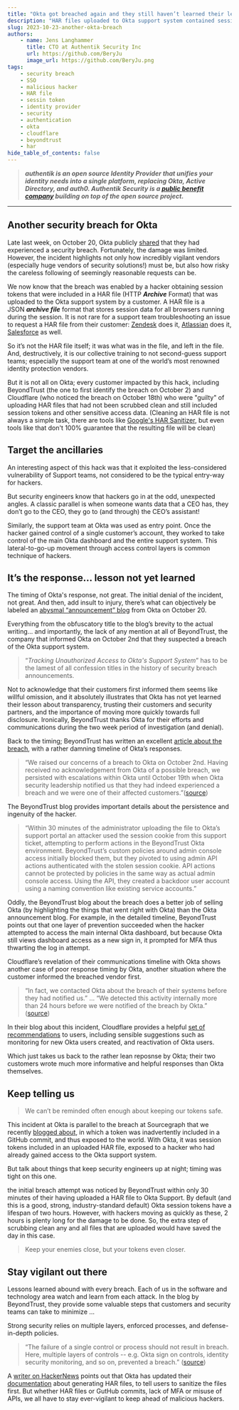 ```yaml
---
title: "Okta got breached again and they still haven’t learned their lesson"
description: "HAR files uploaded to Okta support system contained session tokens."
slug: 2023-10-23-another-okta-breach
authors:
    - name: Jens Langhammer
      title: CTO at Authentik Security Inc
      url: https://github.com/BeryJu
      image_url: https://github.com/BeryJu.png
tags:
    - security breach
    - SSO
    - malicious hacker
    - HAR file
    - sessin token
    - identity provider
    - security
    - authentication
    - okta
    - cloudflare
    - beyondtrust
    - har
hide_table_of_contents: false
---
```


> **_authentik is an open source Identity Provider that unifies your identity needs into a single platform, replacing Okta, Active Directory, and auth0. Authentik Security is a [public benefit company](https://github.com/OpenCoreVentures/ocv-public-benefit-company/blob/main/ocv-public-benefit-company-charter.md) building on top of the open source project._**

---

## Another security breach for Okta

Late last week, on October 20, Okta publicly [shared](https://sec.okta.com/harfiles) that they had experienced a security breach. Fortunately, the damage was limited. However, the incident highlights not only how incredibly vigilant vendors (especially huge vendors of security solutions!) must be, but also how risky the careless following of seemingly reasonable requests can be.

We now know that the breach was enabled by a hacker obtaining session tokens that were included in a HAR file (HTTP **_Archive_** Format) that was uploaded to the Okta support system by a customer. A HAR file is a JSON **_archive file_** format that stores session data for all browsers running during the session. It is not rare for a support team troubleshooting an issue to request a HAR file from their customer: [Zendesk](https://support.zendesk.com/hc/en-us/articles/4408828867098-Generating-a-HAR-file-for-troubleshooting) does it, [Atlassian](https://confluence.atlassian.com/kb/generating-har-files-and-analyzing-web-requests-720420612.html) does it, [Salesforce](https://help.salesforce.com/s/articleView?id=000385988&type=1) as well.

So it’s not the HAR file itself; it was what was in the file, and left in the file. And, destructively, it is our collective training to not second-guess support teams; especially the support team at one of the world’s most renowned identity protection vendors.

But it is not all on Okta; every customer impacted by this hack, including BeyondTrust (the one to first identify the breach on October 2) and Cloudflare (who noticed the breach on October 18th) who were "guilty" of uploading HAR files that had not been scrubbed clean and still included session tokens and other sensitive access data. (Cleaning an HAR file is not always a simple task, there are tools like [Google's HAR Sanitizer](https://github.com/google/har-sanitizer), but even tools like that don't 100% guarantee that the resulting file will be clean)

## Target the ancillaries

An interesting aspect of this hack was that it exploited the less-considered vulnerability of Support teams, not considered to be the typical entry-way for hackers.

But security engineers know that hackers go in at the odd, unexpected angles. A classic parallel is when someone wants data that a CEO has, they don’t go to the CEO, they go to (and through) the CEO’s assistant!

Similarly, the support team at Okta was used as entry point. Once the hacker gained control of a single customer’s account, they worked to take control of the main Okta dashboard and the entire support system. This lateral-to-go-up movement through access control layers is common technique of hackers.

## It’s the response… lesson not yet learned

The timing of Okta's response, not great. The initial denial of the incident, not great. And then, add insult to injury, there’s what can objectively be labeled an [abysmal “announcement” blog](https://sec.okta.com/harfiles) from Okta on October 20.

Everything from the obfuscatory title to the blog’s brevity to the actual writing… and importantly, the lack of any mention at all of BeyondTrust, the company that informed Okta on October 2nd that they suspected a breach of the Okta support system.

> “_Tracking Unauthorized Access to Okta's Support System_” has to be the lamest of all confession titles in the history of security breach announcements.

Not to acknowledge that their customers first informed them seems like willful omission, and it absolutely illustrates that Okta has not yet learned their lesson about transparency, trusting their customers and security partners, and the importance of moving more quickly towards full disclosure. Ironically, BeyondTrust thanks Okta for their efforts and communications during the two week period of investigation (and denial).

Back to the timing; BeyondTrust has written an excellent [article about the breach](https://www.beyondtrust.com/blog/entry/okta-support-unit-breach), with a rather damning timeline of Okta’s responses.

> “We raised our concerns of a breach to Okta on October 2nd. Having received no acknowledgement from Okta of a possible breach, we persisted with escalations within Okta until October 19th when Okta security leadership notified us that they had indeed experienced a breach and we were one of their affected customers.”([source](https://www.beyondtrust.com/blog/entry/okta-support-unit-breach))

The BeyondTrust blog provides important details about the persistence and ingenuity of the hacker.

> “Within 30 minutes of the administrator uploading the file to Okta’s support portal an attacker used the session cookie from this support ticket, attempting to perform actions in the BeyondTrust Okta environment. BeyondTrust’s custom policies around admin console access initially blocked them, but they pivoted to using admin API actions authenticated with the stolen session cookie. API actions cannot be protected by policies in the same way as actual admin console access. Using the API, they created a backdoor user account using a naming convention like existing service accounts.”

Oddly, the BeyondTrust blog about the breach does a better job of selling Okta (by highlighting the things that went right with Okta) than the Okta announcement blog. For example, in the detailed timeline, BeyondTrust points out that one layer of prevention succeeded when the hacker attempted to access the main internal Okta dashboard, but because Okta still views dashboard access as a new sign in, it prompted for MFA thus thwarting the log in attempt.

Cloudflare’s revelation of their communications timeline with Okta shows another case of poor response timing by Okta, another situation where the customer informed the breached vendor first.

> “In fact, we contacted Okta about the breach of their systems before they had notified us.” … “We detected this activity internally more than 24 hours before we were notified of the breach by Okta.” ([source](https://blog.cloudflare.com/how-cloudflare-mitigated-yet-another-okta-compromise/))

In their blog about this incident, Cloudflare provides a helpful [set of recommendations](https://blog.cloudflare.com/how-cloudflare-mitigated-yet-another-okta-compromise/) to users, including sensible suggestions such as monitoring for new Okta users created, and reactivation of Okta users.

Which just takes us back to the rather lean reposnse by Okta; their two customers wrote much more informative and helpful responses than Okta themselves.

## Keep telling us

> We can’t be reminded often enough about keeping our tokens safe.

This incident at Okta is parallel to the breach at Sourcegraph that we recently [blogged about](https://goauthentik.io/blog/2023-08-11-sourcegraph-security-incident), in which a token was inadvertently included in a GitHub commit, and thus exposed to the world. With Okta, it was session tokens included in an uploaded HAR file, exposed to a hacker who had already gained access to the Okta support system.

But talk about things that keep security engineers up at night; timing was tight on this one.

the initial breach attempt was noticed by BeyondTrust within only 30 minutes of their having uploaded a HAR file to Okta Support. By default (and this is a good, strong, industry-standard default) Okta session tokens have a lifespan of two hours. However, with hackers moving as quickly as these, 2 hours is plenty long for the damage to be done. So, the extra step of scrubbing clean any and all files that are uploaded would have saved the day in this case.

> Keep your enemies close, but your tokens even closer.

## Stay vigilant out there

Lessons learned abound with every breach. Each of us in the software and technology area watch and learn from each attack. In the blog by BeyondTrust, they provide some valuable steps that customers and security teams can take to minimize …

Strong security relies on multiple layers, enforced processes, and defense-in-depth policies.

> “The failure of a single control or process should not result in breach. Here, multiple layers of controls -- e.g. Okta sign on controls, identity security monitoring, and so on, prevented a breach.” ([source](https://www.beyondtrust.com/blog/entry/okta-support-unit-breach))

A [writer on HackerNews](https://news.ycombinator.com/item?id=37963074) points out that Okta has updated their [documentation](https://help.okta.com/oag/en-us/content/topics/access-gateway/troubleshooting-with-har.htm) about generating HAR files, to tell users to sanitize the files first. But whether HAR files or GutHub commits, lack of MFA or misuse of APIs, we all have to stay ever-vigilant to keep ahead of malicious hackers.
